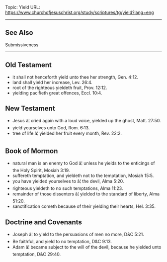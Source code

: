Topic: Yield
URL: https://www.churchofjesuschrist.org/study/scriptures/tg/yield?lang=eng

---

## See Also

Submissiveness

---

## Old Testament

- it shall not henceforth yield unto thee her strength, Gen. 4:12.
- land shall yield her increase, Lev. 26:4.
- root of the righteous yieldeth fruit, Prov. 12:12.
- yielding pacifieth great offences, Eccl. 10:4.

## New Testament

- Jesus â¦ cried again with a loud voice, yielded up the ghost, Matt. 27:50.
- yield yourselves unto God, Rom. 6:13.
- tree of life â¦ yielded her fruit every month, Rev. 22:2.

## Book of Mormon

- natural man is an enemy to God â¦ unless he yields to the enticings of the Holy Spirit, Mosiah 3:19.
- suffereth temptation, and yieldeth not to the temptation, Mosiah 15:5.
- you have yielded yourselves to â¦ the devil, Alma 5:20.
- righteous yieldeth to no such temptations, Alma 11:23.
- remainder of those dissenters â¦ yielded to the standard of liberty, Alma 51:20.
- sanctification cometh because of their yielding their hearts, Hel. 3:35.

## Doctrine and Covenants

- Joseph â¦ to yield to the persuasions of men no more, D&C 5:21.
- Be faithful, and yield to no temptation, D&C 9:13.
- Adam â¦ became subject to the will of the devil, because he yielded unto temptation, D&C 29:40.

